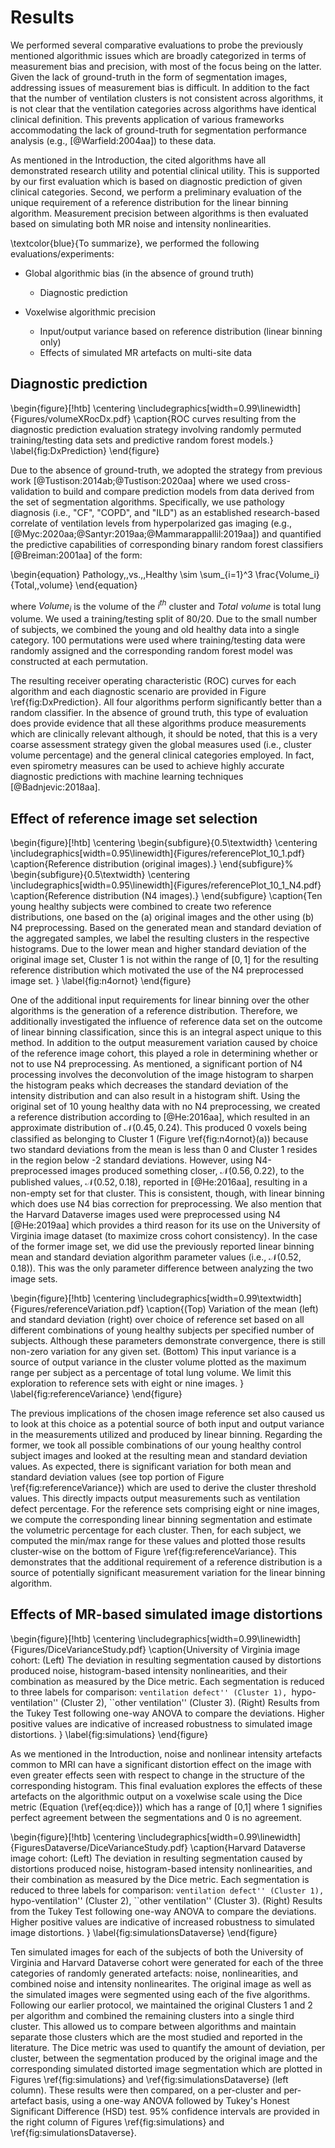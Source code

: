 
# Results

We performed several comparative evaluations to probe the previously mentioned
algorithmic issues which are broadly categorized in terms of measurement bias
and precision, with most of the focus being on the latter.  Given the lack of
ground-truth in the form of segmentation images, addressing issues of
measurement bias is difficult.  In addition to the fact that the number of
ventilation clusters is not consistent across algorithms, it is not clear that
the ventilation categories across algorithms have identical clinical definition.
This prevents application of various frameworks accommodating the lack
of ground-truth for segmentation performance analysis (e.g., [@Warfield:2004aa])
to these data.

As mentioned in the Introduction, the cited algorithms have all demonstrated
research utility and potential clinical utility. This is supported by our first
evaluation which is based on diagnostic prediction of given clinical categories.
Second, we perform a preliminary evaluation of the unique requirement of a
reference distribution for the linear binning algorithm.
Measurement precision between algorithms is then evaluated based on simulating
both MR noise and intensity nonlinearities.

<!--
assigned to the imaging cohort using
derived random forest models [@Breiman:2001aa].  This approach also provides an
additional check on the validity of the algorithmic implementations.  However,
it is important to recognize that this evaluation is extremely limited as the
underlying data are gross measures which do not provide accuracy estimates on
the level of the algorithmic output (i.e., voxelwise segmentation).

Having established the general validity of the gross algorithmic output, we then
switch to our primary focus which is the comparison of measurement precision
between algorithms.   We first analyzed the unique requirement of a reference
distribution for the linear binning algorithm.  Specifically, we quantify the
effects of the choice of reference cohort on the clustering parameters for the
linear binning algorithm. We then incorporate the trained El Bicho model in
exploring additional aspects of measurement variance based on simulating both MR
noise and intensity nonlinearities.
-->

\textcolor{blue}{To summarize}, we performed the following evaluations/experiments:

* Global algorithmic bias (in the absence of ground truth)

    * Diagnostic prediction

* Voxelwise algorithmic precision

    * Input/output variance based on reference distribution (linear binning only)
    * Effects of simulated MR artefacts on multi-site data

<!--
[^103]: It is important to note that, although these experiments provide supporting
evidence, our principal contentions stand prior to these results and are based on
the self-evidentiary observations mentioned in the Introduction.
-->

## Diagnostic prediction

\begin{figure}[!htb]
  \centering
  \includegraphics[width=0.99\linewidth]{Figures/volumeXRocDx.pdf}
  \caption{ROC curves resulting from the diagnostic prediction evaluation
  strategy involving randomly permuted training/testing data sets and predictive
  random forest models.}
  \label{fig:DxPrediction}
\end{figure}

Due to the absence of ground-truth, we adopted
the strategy from previous work [@Tustison:2014ab;@Tustison:2020aa] where we
used cross-validation to build and compare prediction models from data derived
from the set of segmentation algorithms.  Specifically, we use pathology
diagnosis (i.e., "CF", "COPD", and "ILD") as an established research-based
correlate of ventilation levels from hyperpolarized gas imaging (e.g.,
[@Myc:2020aa;@Santyr:2019aa;@Mammarappallil:2019aa]) and quantified the
predictive capabilities of corresponding binary random forest classifiers
[@Breiman:2001aa] of the form:

\begin{equation}
  Pathology\,\,vs.\,\,Healthy \sim \sum_{i=1}^3 \frac{Volume_i}{Total\,\,volume}
\end{equation}

where $Volume_i$ is the volume of the $i^{th}$ cluster and $Total\,\,volume$ is total lung
volume.  We used a training/testing split of 80/20.  Due to the small number
of subjects, we combined the young and old healthy data into a single category.
100 permutations were used where training/testing data were randomly assigned
and the corresponding random forest model was constructed at each permutation.

<!-- \input{dxPredictionAucTable} -->

The resulting receiver operating characteristic (ROC) curves for each algorithm
and each diagnostic scenario are provided in Figure \ref{fig:DxPrediction}.
All four algorithms perform significantly better than a random classifier.
In the absence of ground truth, this type of evaluation does provide evidence
that all these algorithms produce measurements which are clinically relevant
although, it should be noted, that this is a very coarse assessment strategy
given the global measures used (i.e., cluster volume percentage) and the general
clinical categories employed.  In fact, even spirometry measures can be used to
achieve highly accurate diagnostic predictions with machine learning techniques
[@Badnjevic:2018aa].

## Effect of reference image set selection

\begin{figure}[!htb]
  \centering
  \begin{subfigure}{0.5\textwidth}
    \centering
    \includegraphics[width=0.95\linewidth]{Figures/referencePlot_10_1.pdf}
    \caption{Reference distribution (original images).}
  \end{subfigure}%
  \begin{subfigure}{0.5\textwidth}
    \centering
    \includegraphics[width=0.95\linewidth]{Figures/referencePlot_10_1_N4.pdf}
    \caption{Reference distribution (N4 images).}
  \end{subfigure}
  \caption{Ten young healthy subjects were combined to create two reference
        distributions, one based on the (a) original images and the other using (b) N4
        preprocessing.  Based on the generated mean and standard deviation of the
        aggregated samples, we label the resulting clusters in the respective
        histograms.  Due to the lower mean and higher standard deviation of the
        original image set, Cluster 1 is not within the range of $[0, 1]$ for the
        resulting reference distribution which motivated the use of the
        N4 preprocessed image set.
         }
\label{fig:n4ornot}
\end{figure}

One of the additional input requirements for linear binning over the other
algorithms is the generation of a reference distribution.  Therefore, we
additionally investigated the influence of reference data set on the outcome of
linear binning classification, since this is an integral aspect unique to this
method.  In addition to the
output measurement variation caused by choice of the reference image cohort,
this played a role in determining whether or not to use N4 preprocessing. As
mentioned, a significant portion of N4 processing involves the deconvolution of
the image histogram to sharpen the histogram peaks which decreases the standard
deviation of the intensity distribution and can also result in a histogram
shift. Using the original set of 10 young healthy data with no N4 preprocessing,
we created a reference distribution according to [@He:2016aa], which resulted in
an approximate distribution of $\mathcal{N}(0.45, 0.24)$.  This produced 0
voxels being classified as belonging to Cluster 1 (Figure \ref{fig:n4ornot}(a))
because two standard deviations from the mean is less than 0 and Cluster 1
resides in the region below -2 standard deviations.  However, using N4-preprocessed
images produced something closer,  $\mathcal{N}(0.56, 0.22)$, to the published
values, $\mathcal{N}(0.52, 0.18)$, reported in [@He:2016aa], resulting in a
non-empty set for that cluster.  This is consistent, though, with linear binning
which does use N4 bias correction for preprocessing.  We also mention that the
Harvard Dataverse images used were preprocessed using N4 [@He:2019aa]
which provides a third reason for its use on the University of Virginia image
dataset (to maximize cross cohort consistency).  In the case of the former
image set, we did use the previously reported linear binning mean and standard
deviation algorithm parameter values (i.e., $\mathcal{N}(0.52, 0.18)$).  This
was the only parameter difference between analyzing the two image sets.

\begin{figure}[!htb]
  \centering
  \includegraphics[width=0.99\textwidth]{Figures/referenceVariation.pdf}
  \caption{(Top) Variation of the mean (left) and standard deviation (right)
  over choice of reference set based on all different combinations of young
  healthy subjects per specified number of subjects. Although these parameters
  demonstrate convergence, there is still non-zero variation for any given set.
  (Bottom) This input variance is a source of output variance in the cluster
  volume plotted as the maximum range per subject as a percentage of total lung
  volume.  We limit this exploration to reference sets with eight or nine images.
  }
  \label{fig:referenceVariance}
\end{figure}

The previous implications of the chosen image reference set also caused us to
look at this choice as a potential source of both input and output variance in
the measurements utilized and produced by linear binning. Regarding the former,
we took all possible combinations of our young healthy control subject images
and looked at the resulting mean and standard deviation values.  As expected,
there is significant variation for both mean and standard deviation values
(see top portion of Figure \ref{fig:referenceVariance}) which are used to derive
the cluster threshold values.  This directly impacts output measurements such as
ventilation defect percentage. For the reference sets comprising eight or nine
images, we compute the corresponding linear binning segmentation and
estimate the volumetric percentage for each cluster.  Then, for each subject, we
computed the min/max range for these values and plotted those results cluster-wise
on the bottom of Figure \ref{fig:referenceVariance}.  This demonstrates that
the additional requirement of a reference distribution is a source of potentially
significant measurement variation for the linear binning algorithm.


## Effects of MR-based simulated image distortions

\begin{figure}[!htb]
  \centering
  \includegraphics[width=0.99\linewidth]{Figures/DiceVarianceStudy.pdf}
  \caption{University of Virginia image cohort:  (Left) The deviation in
  resulting segmentation caused by distortions produced noise, histogram-based
  intensity nonlinearities, and their combination as measured by the Dice
  metric.  Each segmentation is reduced to three labels for comparison:
  ``ventilation defect'' (Cluster 1), ``hypo-ventilation'' (Cluster 2), ``other
  ventilation'' (Cluster 3). (Right) Results from the Tukey Test following
  one-way ANOVA to compare the deviations.  Higher positive values are
  indicative of increased robustness to simulated image distortions.
         }
\label{fig:simulations}
\end{figure}

As we mentioned in the Introduction, noise and nonlinear intensity artefacts
common to MRI can have a significant distortion effect on the image with even
greater effects seen with respect to change in  the structure of the
corresponding histogram.  This final evaluation explores the effects of these
artefacts on the algorithmic output on a voxelwise scale using the Dice
metric (Equation (\ref{eq:dice})) which has a range of [0,1] where 1 signifies
perfect agreement between the segmentations and 0 is no agreement.

\begin{figure}[!htb]
  \centering
  \includegraphics[width=0.99\linewidth]{FiguresDataverse/DiceVarianceStudy.pdf}
  \caption{Harvard Dataverse image cohort:  (Left) The deviation in
  resulting segmentation caused by distortions produced noise, histogram-based
  intensity nonlinearities, and their combination as measured by the Dice
  metric.  Each segmentation is reduced to three labels for comparison:
  ``ventilation defect'' (Cluster 1), ``hypo-ventilation'' (Cluster 2), ``other
  ventilation'' (Cluster 3). (Right) Results from the Tukey Test following
  one-way ANOVA to compare the deviations.  Higher positive values are
  indicative of increased robustness to simulated image distortions.
         }
\label{fig:simulationsDataverse}
\end{figure}

Ten simulated images for each of the subjects of both the University of Virginia
and Harvard Dataverse cohort were generated for each of the three
categories of randomly generated artefacts:  noise, nonlinearities, and combined
noise and intensity nonlinearites.  The original image as well as the simulated
images were segmented using each of the five algorithms.  Following our earlier
protocol, we maintained the original Clusters 1 and 2 per algorithm and combined
the remaining clusters into a single third cluster.  This allowed us to compare
between algorithms and maintain separate those clusters which are the most
studied and reported in the literature.  The Dice metric was used to quantify
the amount of deviation, per cluster, between the segmentation produced by the
original image and the corresponding simulated distorted image segmentation
which are plotted in Figures \ref{fig:simulations} and
\ref{fig:simulationsDataverse} (left column). These results were then compared,
on a per-cluster and per-artefact basis, using a one-way ANOVA followed by
Tukey's Honest Significant Difference (HSD) test. 95% confidence intervals are
provided in the right column of Figures \ref{fig:simulations} and
\ref{fig:simulationsDataverse}.


